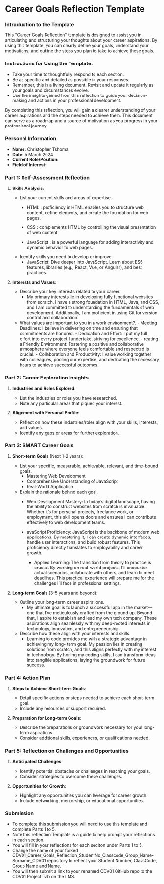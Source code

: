 
# Career Goals Reflection Template

### Introduction to the Template

This "Career Goals Reflection" template is designed to assist you in articulating and structuring your thoughts about your career aspirations. By using this template, you can clearly define your goals, understand your motivations, and outline the steps you plan to take to achieve these goals.

### Instructions for Using the Template:

- Take your time to thoughtfully respond to each section.
- Be as specific and detailed as possible in your responses.
- Remember, this is a living document. Revisit and update it regularly as your goals and circumstances evolve.
- Use the insights gained from this reflection to guide your decision-making and actions in your professional development.

By completing this reflection, you will gain a clearer understanding of your career aspirations and the steps needed to achieve them. This document can serve as a roadmap and a source of motivation as you progress in your professional journey.

### Personal Information

- **Name:** Christopher Tshoma
- **Date:** 5 March 2024
- **Current Role/Position:** 
- **Field of Interest:**

### Part 1: Self-Assessment Reflection

1. **Skills Analysis**:
    
    - List your current skills and areas of expertise.
         -  HTML : proficiency in HTML enables you to structure web 
            content, define elements, and create the foundation for web pages.
         -  CSS : complements HTML by controlling the visual presentation of web 
               content

         -  JavaScript : is a powerful language for adding interactivity 
                 and dynamic behavior to web pages.
    - Identify skills you need to develop or improve.
         - JavaScript: Dive deeper into JavaScript. Learn about ES6 features, libraries (e.g., 
            React, Vue, or Angular), and best practices.
2. **Interests and Values**:
    
    - Describe your key interests related to your career.
        - My primary interests lie in developing fully functional websites from scratch. I 
           have 
           a strong foundation in HTML, Java, and CSS, and I am committed to understanding the 
           fundamentals of web development. Additionally, I am proficient in using Git for 
           version control and collaboration.
    - What values are important to you in a work environment?.
           -  Meeting Deadlines: I believe in delivering on time and ensuring that commitments are honored.
           - Dedication and Effort: I put my full effort into every project I undertake, striving for excellence.
           - reating a Friendly Environment: Fostering a positive and collaborative atmosphere where everyone feels comfortable and respected is crucial.
           - Collaboration and Productivity: I value working together with colleagues, pooling our expertise, and dedicating the necessary hours to achieve successful outcomes.

### Part 2: Career Exploration Insights

1. **Industries and Roles Explored**:
    
    - List the industries or roles you have researched.
    - Note any particular areas that piqued your interest.
2. **Alignment with Personal Profile**:
    
    - Reflect on how these industries/roles align with your skills, interests, and values.
    - Identify any gaps or areas for further exploration.

### Part 3: SMART Career Goals

1. **Short-term Goals** (Next 1-2 years):
    
    - List your specific, measurable, achievable, relevant, and time-bound goals.
        - Mastering Web Development
        - Comprehensive Understanding of JavaScript
        - Real-World Application
    - Explain the rationale behind each goal.
         - Web Development Mastery: In today’s digital landscape, having the 
           ability to construct websites from scratch is invaluable. Whether it’s 
           for personal projects, freelance work, or employment, this skill opens 
           doors and ensures I can contribute effectively to web development teams.
         
        - avaScript Proficiency: JavaScript is the backbone of modern web 
          applications. By mastering it, I can create dynamic interfaces, handle 
          user interactions, and build robust features. This proficiency directly 
          translates to employability and career growth.

          - Applied Learning: The transition from theory to practice is crucial. 
            By working on real-world projects, I’ll encounter actual scenarios, 
            collaborate with others, and learn to meet deadlines. This practical 
            experience will prepare me for the challenges I’ll face in 
            professional settings.
2. **Long-term Goals** (3-5 years and beyond):
    
    - Outline your long-term career aspirations.
        -  My ultimate goal is to launch a successful app in the market—one that I’ve 
           meticulously crafted from the ground up. Beyond that, I aspire to establish and 
          lead my own tech company. These aspirations align seamlessly with my deep-rooted 
          interests in technology, innovation, and entrepreneurship.
    - Describe how these align with your interests and skills.
         - Learning to code provides me with a strategic advantage in achieving my long- 
           term goal. My passion lies in creating solutions from scratch, and this aligns 
           perfectly with my interest in technology. By honing my coding skills, I can 
            transform ideas into tangible applications, laying the groundwork for future 
           success.

### Part 4: Action Plan

1. **Steps to Achieve Short-term Goals**:
    
    - Detail specific actions or steps needed to achieve each short-term goal.
    - Include any resources or support required.
2. **Preparation for Long-term Goals**:
    
    - Describe the preparations or groundwork necessary for your long-term aspirations.
    - Consider additional skills, experiences, or qualifications needed.

### Part 5: Reflection on Challenges and Opportunities

1. **Anticipated Challenges**:
    
    - Identify potential obstacles or challenges in reaching your goals.
    - Consider strategies to overcome these challenges.
2. **Opportunities for Growth**:
    
    - Highlight any opportunities you can leverage for career growth.
    - Include networking, mentorship, or educational opportunities.

### Submission

- To complete this submission you will need to use this template and complete Parts 1 to 5.
- Note this reflection Template is a guide to help prompt your reflections in each section.
- You will fill in your reflections for each seciton under Parts 1 to 5.
- Change the name of your forked CDV01_Career_Goals_Reflection_StudentNo_Classcode_Group_Name-Surname_CDV01 repository to reflect your Student Number, ClassCode, Group Name and Name.
- You will then submit a link to your renamed CDV01 GitHub repo to the CDV01 Project Tab on the LMS.


